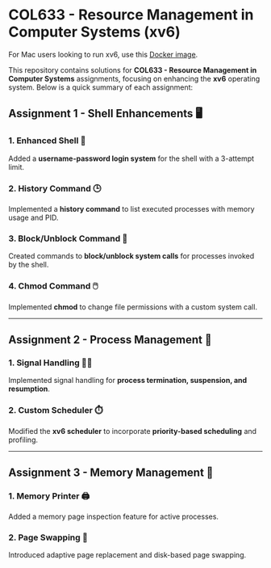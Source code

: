 # COL633 - Resource Management in Computer Systems (xv6)

For Mac users looking to run xv6, use this [Docker image](https://hub.docker.com/r/bitbynik/xv6-public).

This repository contains solutions for **COL633 - Resource Management in Computer Systems** assignments, focusing on enhancing the **xv6** operating system. Below is a quick summary of each assignment:

## Assignment 1 - Shell Enhancements 🖥️

### 1. Enhanced Shell 🔐

Added a **username-password login system** for the shell with a 3-attempt limit.

### 2. History Command 🕒

Implemented a **history command** to list executed processes with memory usage and PID.

### 3. Block/Unblock Command 🛑

Created commands to **block/unblock system calls** for processes invoked by the shell.

### 4. Chmod Command 🖱️

Implemented **chmod** to change file permissions with a custom system call.

---

## Assignment 2 - Process Management 🔧

### 1. Signal Handling 🛑💥

Implemented signal handling for **process termination, suspension, and resumption**.

### 2. Custom Scheduler ⏱️

Modified the **xv6 scheduler** to incorporate **priority-based scheduling** and profiling.

---

## Assignment 3 - Memory Management 🧠

### 1. Memory Printer 🖨️

Added a memory page inspection feature for active processes.

### 2. Page Swapping 💾

Introduced adaptive page replacement and disk-based page swapping.
